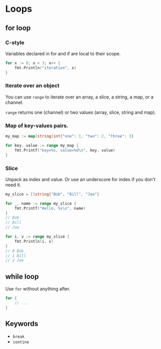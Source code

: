# Loops

## for loop

### C-style

Variables declared in for and if are local to their scope.

```go
for x := 0; x < 3; x++ {
    fmt.Println("iteration", x)
}
```

### Iterate over an object

You can use `range` to iterate over an array, a slice, a string, a map, or a channel.

`range` returns one (channel) or two values (array, slice, string and map).

### Map of key-values pairs.

```go
my_map := map[string]int{"one": 1, "two": 2, "three": 3}

for key, value := range my_map {
    fmt.Printf("key=%s, value=%d\n", key, value)
}
```

### Slice

Unpack as index and value. Or use an underscore for index if you don't need it.

```go
my_slice = []string{"Bob", "Bill", "Joe"}

for _, name := range my_slice {
    fmt.Printf("Hello, %s\n", name)
}
// Bob
// Bill
// Joe

for i, v := range my_slice {
    fmt.Println(i, v)
}
// 0 Bob
// 1 Bill
// 2 Joe
```


## while loop

Use `for` without anything after.
```go
for { 
    // ...
}
```
    
## Keywords

- `break`
- `contine`
